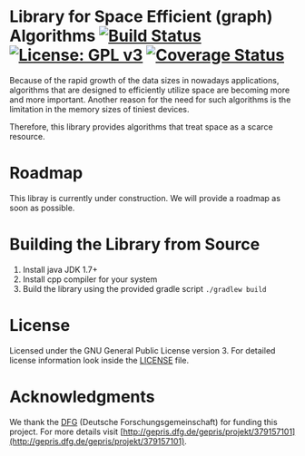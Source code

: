Library for Space Efficient (graph) Algorithms [![Build Status](https://travis-ci.org/thm-mni-ii/sea.svg?branch=master)](https://travis-ci.org/thm-mni-ii/sea) [![License: GPL v3](https://img.shields.io/badge/License-GPL%20v3-blue.svg)](https://www.gnu.org/licenses/gpl-3.0) [![Coverage Status](https://coveralls.io/repos/github/thm-mni-ii/sea/badge.svg?branch=master)](https://coveralls.io/github/thm-mni-ii/sea?branch=master)
===
Because of the rapid growth of the data sizes in nowadays applications, algorithms
that are designed to efficiently utilize space are becoming more and more
important. Another reason for the need for such algorithms is the limitation in
the memory sizes of tiniest devices.

Therefore, this library provides algorithms that treat space as a scarce resource.

# Roadmap
This libray is currently under construction.
We will provide a roadmap as soon as possible.

# Building the Library from Source
1. Install java JDK 1.7+
2. Install cpp compiler for your system
3. Build the library using the provided gradle script `./gradlew build`

# License
Licensed under the GNU General Public License version 3. For detailed license information look inside the [LICENSE](LICENSE) file.

# Acknowledgments
We thank the [DFG](http://www.dfg.de/en/crossIndex.jsp) (Deutsche Forschungsgemeinschaft) for funding this project. For more details visit [http://gepris.dfg.de/gepris/projekt/379157101](http://gepris.dfg.de/gepris/projekt/379157101).